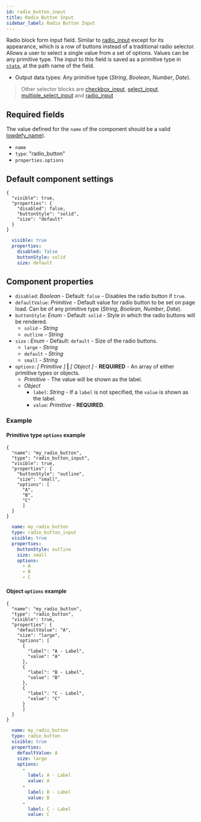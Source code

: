 ```yaml
---
id: radio_button_input
title: Radio Button Input
sidebar_label: Radio Button Input
---
```



Radio block form input field. Similar to [radio_input](radio_input.md) except for its appearance, which is a row of buttons instead of a traditional radio selector. Allows a user to select a single value from a set of options. Values can be any primitive type.
The input to this field is saved as a primitive type in [`state`](concepts/state.md), at the path name of the field.

- Output data types: Any primitive type (_String_, _Boolean_, _Number_, _Date_).

>Other selector blocks are [checkbox_input](checkbox_input.md), [select_input](select_input.md), [multiple_select_input](multiple_select_input.md) and [radio_input](radio_input.md)

## Required fields

The value defined for the `name` of the component should be a valid [lowdefy_name](concepts/lowdefy-file.md#names-and-ids)).

- `name`
- `type`: "radio_button"
- `properties.options`

## Default component settings
<!--DOCUSAURUS_CODE_TABS-->
<!--JSON-->
```json5
{
  "visible": true,
  "properties": {
    "disabled": false,
    "buttonStyle": "solid",
    "size": "default"
  }
}
```
<!--YAML-->
```yaml
  visible: true
  properties:
    disabled: false
    buttonStyle: solid
    size: default
```
<!--END_DOCUSAURUS_CODE_TABS-->

## Component properties

- `disabled`: _Boolean_ - Default: `false` - Disables the radio button if `true`.
- `defaultValue`: _Primitive_ - Default value for radio button to be set on page load. Can be of any primitive type (_String_, _Boolean_, _Number_, _Date_).
- `buttonStyle`: _Enum_ - Default: `solid` - Style in which the radio buttons will be rendered.
  - `solid` - _String_
  - `outline` - _String_
- `size` : _Enum_ - Default: `default` - Size of the radio buttons.
  - `large` - _String_
  - `default` - _String_
  - `small` - _String_
- `options`: _[ Primitive ]_ **|** _[ Object ]_ - **REQUIRED** - An array of either primitive types or objects.
  - _Primitive_ - The value will be shown as the label.
  - _Object_
    - `label`: _String_ - If a `label` is not specified, the `value` is shown as the label.
    - `value`: _Primitive_ -  **REQUIRED**.

### Example

#### Primitive type `options` example
<!--DOCUSAURUS_CODE_TABS-->
<!--JSON-->
```json5
{
  "name": "my_radio_button",
  "type": "radio_button_input",
  "visible": true,
  "properties": {
    "buttonStyle": "outline",
    "size": "small",
    "options": [
      "A",
      "B",
      "C"
      ]
  }
}
```
<!--YAML-->
```yaml
  name: my_radio_button
  type: radio_button_input
  visible: true
  properties:
    buttonStyle: outline
    size: small
    options:
      - A
      - B
      - C
```
<!--END_DOCUSAURUS_CODE_TABS-->

#### Object `options` example
<!--DOCUSAURUS_CODE_TABS-->
<!--JSON-->
```json5
{
  "name": "my_radio_button",
  "type": "radio_button",
  "visible": true,
  "properties": {
    "defaultValue": "A",
    "size": "large",
    "options": [
      {
        "label": "A - Label",
        "value": "A"
      },
      {
        "label": "B - Label",
        "value": "B"
      },
      {
        "label": "C - Label",
        "value": "C"
      }
      ]
  }
}
```
<!--YAML-->
```yaml
  name: my_radio_button
  type: radio_button
  visible: true
  properties:
    defaultValue: A
    size: large
    options:
      -
        label: A - Label
        value: A
      -
        label: B - Label
        value: B
      -
        label: C - Label
        value: C
```
<!--END_DOCUSAURUS_CODE_TABS-->
